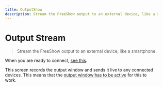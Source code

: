 ```yaml
---
title: OutputShow
description: Stream the FreeShow output to an external device, like a smartphone.
---
```


# Output Stream

> Stream the FreeShow output to an external device, like a smartphone.

When you are ready to connect, [see this](./connecting).

This screen records the output window and sends it live to any connected devices. This means that the [output window has to be active](./output#enabling-the-output) for this to work.
